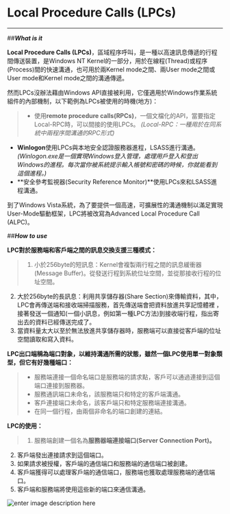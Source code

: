 
**Local Procedure Calls (LPCs)**
======================
-------------------------------------------------------

##***What is it***

**Local Procedure Calls (LPCs)**，區域程序呼叫，是一種以高速訊息傳遞的行程間傳送裝置，是Windows NT Kernel的一部分，用於在線程(Thread)或程序(Process)間的快速溝通，也可用於兩Kernel mode之間、兩User mode之間或User mode和Kernel mode之間的溝通傳遞。

然而LPCs沒辦法藉由Windows API直接被利用，它僅適用於Windows作業系統組件的內部機制，以下範例為LPCs被使用的時機(地方)：

> + 使用**remote procedure calls(RPCs)**，一個文檔化的API，當要指定Local-RPC時，可以間接的使用LPCs。
*(Local-RPC：一種用於在同系統中兩程序間溝通的RPC形式)*
+ **Winlogon**使用LPCs與本地安全認證服務器進程，LSASS進行溝通。
*(Winlogon.exe是一個實現Windows登入管理，處理用戶登入和登出Windows的進程。每次當你被系統提示輸入帳號和密碼的時候，你就能看到這個進程。)*
+ **安全參考監視器(Security Reference Monitor)**使用LPCs來和LSASS進程溝通。

到了Windows Vista系統，為了要提供一個高速，可擴展性的溝通機制以滿足實現User-Mode驅動框架，LPC將被改寫為Advanced Local Procedure Call (ALPC)。

##***How to use***

**LPC對於服務端和客戶端之間的訊息交換支援三種模式：**

> 1. 小於256byte的短訊息：Kernel會複製兩行程之間的訊息緩衝器(Message Buffer)。從發送行程到系統位址空間，並從那接收行程的位址空間。
2. 大於256byte的長訊息：利用共享儲存器(Share Section)來傳輸資料，其中，LPC會再傳送端和接收端掃描服務，首先傳送端會把資料放進共享記憶體裡
，接著發送一個通知(一個小訊息，例如第一種LPC方法)到接收端行程，指出寄出去的資料已經傳送完成了。
3. 當資料量太大以至於無法放進共享儲存器時，服務端可以直接從客戶端的位址空間讀取和寫入資料。

**LPC出口端稱為端口對象，以維持溝通所需的狀態，雖然一個LPC使用單一對象類型，但它有好幾種端口：**

>+ 服務端連接一個命名端口是服務端的請求點，客戶可以通過連接到這個端口連接到服務器。
>+ 服務通訊端口未命名，該服務端只和特定的客戶端溝通。
>+ 客戶連接端口未命名，該客戶端只和特定服務端連接溝通。
>+ 在同一個行程，由兩個非命名的端口創建的連結。

**LPC的使用：**

>1. 服務端創建一個名為**服務器端連接端口(Server Connection Port)。**
2. 客戶端發出連接請求到這個端口。
3. 如果請求被授權，客戶端的通信端口和服務端的通信端口被創建。
4. 客戶端獲得可以處理客戶端的通信端口，服務端也獲取處理服務端的通信端口。
5. 客戶端和服務端將使用這些新的端口來通信溝通。

![enter image description here](http://i.imgur.com/56ATfQK.jpg)


